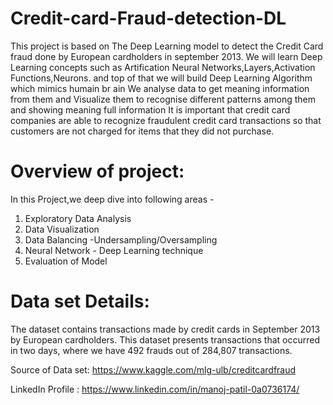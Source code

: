 # Credit-card-Fraud-detection-DL
This project is based on The Deep Learning model to detect the Credit Card fraud done by European cardholders in september 2013. We will learn Deep Learning concepts such as Artification Neural Networks,Layers,Activation Functions,Neurons. and top of that we will build Deep Learning Algorithm which mimics humain br ain We analyse data to get meaning information from them and Visualize them to recognise different patterns among them and showing meaning full information It is important that credit card companies are able to recognize fraudulent credit card transactions so that customers are not charged for items that they did not purchase.

# Overview of project:
In this Project,we deep dive into following areas -
1. Exploratory Data Analysis
2. Data Visualization
3. Data Balancing -Undersampling/Oversampling
4. Neural Network - Deep Learning technique
5. Evaluation of Model

# Data set Details:
The dataset contains transactions made by credit cards in September 2013 by European cardholders. This dataset presents transactions that occurred in two days, where we have 492 frauds out of 284,807 transactions.

Source of Data set: https://www.kaggle.com/mlg-ulb/creditcardfraud


LinkedIn Profile : https://www.linkedin.com/in/manoj-patil-0a0736174/
